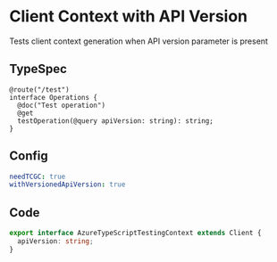 # Client Context with API Version

Tests client context generation when API version parameter is present

## TypeSpec

```tsp
@route("/test")
interface Operations {
  @doc("Test operation")
  @get
  testOperation(@query apiVersion: string): string;
}
```

## Config

```yaml
needTCGC: true
withVersionedApiVersion: true
```

## Code

```ts clientContext
export interface AzureTypeScriptTestingContext extends Client {
  apiVersion: string;
}
```
